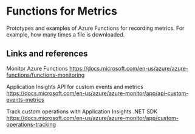 # Functions for Metrics

Prototypes and examples of Azure Functions for recording metrics. For example, how many times a file
is downloaded.

## Links and references

Monitor Azure Functions <https://docs.microsoft.com/en-us/azure/azure-functions/functions-monitoring>

Application Insights API for custom events and metrics <https://docs.microsoft.com/en-us/azure/azure-monitor/app/api-custom-events-metrics>

Track custom operations with Application Insights .NET SDK <https://docs.microsoft.com/en-us/azure/azure-monitor/app/custom-operations-tracking>
